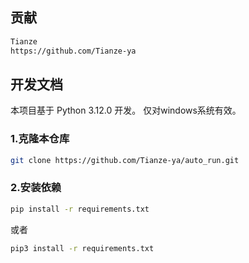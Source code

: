 ## 贡献
```bash
Tianze 
https://github.com/Tianze-ya
```

## 开发文档

本项目基于 Python 3.12.0 开发。
仅对windows系统有效。

### 1.克隆本仓库

```bash
git clone https://github.com/Tianze-ya/auto_run.git
```

### 2.安装依赖

```bash
pip install -r requirements.txt
```

或者  

```bash
pip3 install -r requirements.txt
```